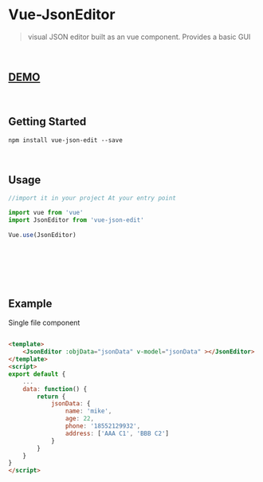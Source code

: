 # Vue-JsonEditor

> visual JSON editor built as an vue component. Provides a basic GUI


</br>


## **[DEMO](http://jinkin1995.github.io/vue-json-edit)**

</br>


## Getting Started
```
npm install vue-json-edit --save
```

</br>


## Usage

``` javascript
//import it in your project At your entry point

import vue from 'vue'
import JsonEditor from 'vue-json-edit'
  
Vue.use(JsonEditor)



  
```
</br>

## Example
Single file component
``` html

<template>
    <JsonEditor :objData="jsonData" v-model="jsonData" ></JsonEditor>
</template>
<script>
export default {
    ...
    data: function() {
        return {
            jsonData: {
                name: 'mike',
                age: 22,
                phone: '18552129932',
                address: ['AAA C1', 'BBB C2']
            }
        }
    }
}
</script> 

```
